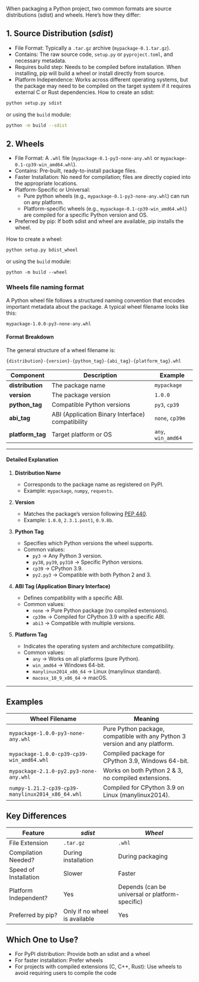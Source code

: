 When packaging a Python project, two common formats are source distributions (sdist) and wheels. Here’s how they differ:

## 1. Source Distribution (*sdist*)
- File Format: Typically a `.tar.gz` archive (`mypackage-0.1.tar.gz`).
- Contains: The raw source code, `setup.py` or `pyproject.toml`, and necessary metadata.
- Requires build step: Needs to be compiled before installation. When installing, pip will build a wheel or install directly from source.
- Platform Independence: Works across different operating systems, but the package may need to be compiled on the target system if it requires external C or Rust dependencies.
How to create an sdist:

```bash
python setup.py sdist
```

or using the `build` module:

```bash
python -m build --sdist
```

## 2. Wheels
- File Format: A `.whl` file (`mypackage-0.1-py3-none-any.whl` or `mypackage-0.1-cp39-win_amd64.whl`).
- Contains: Pre-built, ready-to-install package files.
- Faster Installation: No need for compilation; files are directly copied into the appropriate locations.
- Platform-Specific or Universal:
  - Pure python wheels (e.g., `mypackage-0.1-py3-none-any.whl`) can run on any platform.
  - Platform-specific wheels (e.g., `mypackage-0.1-cp39-win_amd64.whl`) are compiled for a specific Python version and OS.
- Preferred by pip: If both sdist and wheel are available, pip installs the wheel.

How to create a wheel:

```bash
python setup.py bdist_wheel
```

or using the `build` module:

```
python -m build --wheel
```

### Wheels file naming format

A Python wheel file follows a structured naming convention that encodes important metadata about the package. A typical wheel filename looks like this:

```
mypackage-1.0.0-py3-none-any.whl
```

#### **Format Breakdown**
The general structure of a wheel filename is:

```
{distribution}-{version}-{python_tag}-{abi_tag}-{platform_tag}.whl
```

| **Component**      | **Description**                                           | **Example**        |
|--------------------|-----------------------------------------------------------|--------------------|
| **distribution**   | The package name                                          | `mypackage`        |
| **version**        | The package version                                       | `1.0.0`            |
| **python_tag**     | Compatible Python versions                                | `py3`, `cp39`      |
| **abi_tag**        | ABI (Application Binary Interface) compatibility          | `none`, `cp39m`    |
| **platform_tag**   | Target platform or OS                                     | `any`, `win_amd64` |

---

#### **Detailed Explanation**
1. **Distribution Name**
   - Corresponds to the package name as registered on PyPI.
   - Example: `mypackage`, `numpy`, `requests`.

2. **Version**
   - Matches the package’s version following [PEP 440](https://peps.python.org/pep-0440/).
   - Example: `1.0.0`, `2.3.1.post1`, `0.9.8b`.

3. **Python Tag**
   - Specifies which Python versions the wheel supports.
   - Common values:
     - `py3` → Any Python 3 version.
     - `py38`, `py39`, `py310` → Specific Python versions.
     - `cp39` → CPython 3.9.
     - `py2.py3` → Compatible with both Python 2 and 3.

4. **ABI Tag (Application Binary Interface)**
   - Defines compatibility with a specific ABI.
   - Common values:
     - `none` → Pure Python package (no compiled extensions).
     - `cp39m` → Compiled for CPython 3.9 with a specific ABI.
     - `abi3` → Compatible with multiple versions.

5. **Platform Tag**
   - Indicates the operating system and architecture compatibility.
   - Common values:
     - `any` → Works on all platforms (pure Python).
     - `win_amd64` → Windows 64-bit.
     - `manylinux2014_x86_64` → Linux (manylinux standard).
     - `macosx_10_9_x86_64` → macOS.

---

## **Examples**
| **Wheel Filename**                                | **Meaning**                                                                 |
|---------------------------------------------------|-----------------------------------------------------------------------------|
| `mypackage-1.0.0-py3-none-any.whl`                | Pure Python package, compatible with any Python 3 version and any platform. |
| `mypackage-1.0.0-cp39-cp39-win_amd64.whl`         | Compiled package for CPython 3.9, Windows 64-bit.                           |
| `mypackage-2.1.0-py2.py3-none-any.whl`            | Works on both Python 2 & 3, no compiled extensions.                         |
| `numpy-1.21.2-cp39-cp39-manylinux2014_x86_64.whl` | Compiled for CPython 3.9 on Linux (manylinux2014).                          |

## Key Differences
| Feature               | *sdist*                       | *Wheel*                                         |
|-----------------------|-------------------------------|-------------------------------------------------|
| File Extension        | `.tar.gz`                     | `.whl`                                          |
| Compilation Needed?   | During installation           | During packaging                                |
| Speed of Installation | Slower                        | Faster                                          |
| Platform Independent? | Yes                           | Depends (can be universal or platform-specific) |
| Preferred by pip?     | Only if no wheel is available | Yes                                             |

## Which One to Use?
- For PyPI distribution: Provide both an sdist and a wheel
- For faster installation: Prefer wheels
- For projects with compiled extensions (C, C++, Rust): Use wheels to avoid requiring users to compile the code

